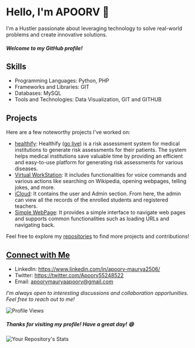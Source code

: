 # Hello, I'm APOORV 👋

I'm a Hustler passionate about leveraging technology to solve real-world problems and create innovative solutions. <br>
##### Welcome to my GitHub profile!

## Skills

- Programming Languages: Python, PHP
- Frameworks and Libraries: GIT
- Databases: MySQL
- Tools and Technologies: Data Visualization, GIT and GITHUB

## Projects

Here are a few noteworthy projects I've worked on:

- [healthify](https://github.com/apoorvmaurya/healthify): Healthify ([go live](https://apoorvmaurya.github.io/healthify/)) is a risk assessment system for medical institutions to generate risk assessments for their patients. The system helps medical institutions save valuable time by providing an efficient and easy-to-use platform for generating risk assessments for various diseases.
- [Virtual WorkStation](https://github.com/apoorvmaurya/WorkStation-Virtual-Assistant-): It includes functionalities for voice commands and various actions like searching on Wikipedia, opening webpages, telling jokes, and more.
- [iCloud](https://github.com/apoorvmaurya/iCloud):  It contains the user and Admin section. From here, the admin can view all the records of the enrolled students and registered teachers.
- [Simple WebPage](https://github.com/apoorvmaurya/Python-WebPage): It provides a simple interface to navigate web pages and supports common functionalities such as loading URLs and navigating back.

Feel free to explore my [repositories](https://github.com/apoorvmaurya?tab=repositories) to find more projects and contributions!

## [Connect with Me](https://linktr.ee/ap00rv)

- LinkedIn: https://www.linkedin.com/in/apoorv-maurya2506/
- Twitter: https://twitter.com/Apoorv55248522
- Email: apoorvmauryaapoorv@gmail.com

*I'm always open to interesting discussions and collaboration opportunities. Feel free to reach out to me!*



![Profile Views](https://komarev.com/ghpvc/?username=apoorvmaurya)
##### *Thanks for visiting my profile! Have a great day! 😄*

![Your Repository's Stats](https://github-readme-stats.vercel.app/api?username=apoorvmaurya&show_icons=true)

